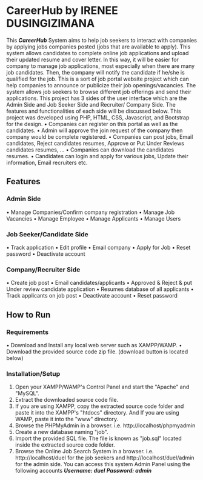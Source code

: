 # CareerHub by IRENEE DUSINGIZIMANA
This ***CareerHub*** System aims to help job seekers to interact with companies by applying jobs companies posted (jobs that are available to apply). This system allows candidates to complete online job applications and upload their updated resume and cover letter. In this way, it will be easier for company to manage job applications, most especially when there are many job candidates. Then, the company will notify the candidate if he/she is qualified for the job.
This is a sort of job portal website project which can help companies to announce or publicize their job openings/vacancies. The system allows job seekers to browse different job offerings and send their applications. This project has 3 sides of the user interface which are the Admin Side and Job Seeker Side and Recruiter/ Company Side. The features and functionalities of each side will be discussed below. This project was developed using PHP, HTML, CSS, Javascript, and Bootstrap for the design.
•	Companies can register on this portal as well as the candidates.
•	Admin will approve the join request of the company then company would be complete registered.
•	Companies can post jobs, Email candidates, Reject candidates resumes, Approve or Put Under Reviews candidates resumes, …
•	Companies can download the candidates resumes.
•	Candidates can login and apply for various jobs, Update their information, Email recruiters etc.

## Features
### Admin Side

•	Manage Companies/Confirm company registration
•	Manage Job Vacancies
•	Manage Employee
•	Manage Applicants
•	Manage Users

### Job Seeker/Candidate Side

•	Track application
•	Edit profile
•	Email company
•	Apply for Job
•	Reset password
•	Deactivate account

### Company/Recruiter Side

•	Create job post
•	Email candidates/applicants
•	Approved & Reject & put Under review candidate application
•	Resumes database of all applicants
•	Track applicants on job post
•	Deactivate account
•	Reset password

## How to Run
### Requirements
•	Download and Install any local  web server such as XAMPP/WAMP.
•	Download the provided source code zip file. (download button is located below)
### Installation/Setup
1.	Open your XAMPP/WAMP's Control Panel and start the "Apache" and "MySQL".
2.	Extract the downloaded source code file.
3.	If you are using XAMPP, copy the extracted source code folder and paste it into the XAMPP's "htdocs" directory. And If you are using WAMP, paste it into the "www" directory.
4.	Browse the PHPMyAdmin in a browser. i.e. http://localhost/phpmyadmin
5.	Create a new database naming "job".
6.	Import the provided SQL file. The file is known as "job.sql" located inside the extracted source code folder.
7.	Browse the Online Job Search System in a browser. i.e. http://localhost/duel for the job seekers and http://localhost/duel/admin for the admin side.
You can access this system Admin Panel using the following accounts
***Username: duel***
***Password: admin***

